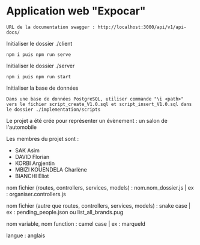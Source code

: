 # Application web "Expocar"
```
URL de la documentation swagger : http://localhost:3000/api/v1/api-docs/
```

Initialiser le dossier ./client
```
npm i puis npm run serve
```

Initialiser le dossier ./server
```
npm i puis npm run start
```

Initialiser la base de données
```
Dans une base de données PostgreSQL, utiliser commande "\i <path>" vers le fichier script_create_V1.0.sql et script_insert_V1.0.sql dans le dossier ./implementation/scripts
```

Le projet a été crée pour représenter un évènement : un salon de l'automobile

Les membres du projet sont :
- SAK Asim
- DAVID Florian
- KORBI Argjentin
- MBIZI KOUENDELA Charlène
- BIANCHI Eliot

nom fichier (routes, controllers, services, models) : nom.nom_dossier.js | ex : organiser.controllers.js

nom fichier (autre que routes, controllers, services, models) : snake case | ex : pending_people.json ou list_all_brands.pug

nom variable, nom function : camel case | ex : marqueId

langue : anglais
